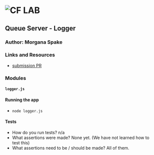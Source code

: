 ![CF](http://i.imgur.com/7v5ASc8.png) LAB  
=================================================    
  
## Queue Server - Logger   
  
### Author: Morgana Spake  
  
### Links and Resources  
* [submission PR](https://github.com/401-advanced-javascript-mspake/queue-server-logger/pull/1)  
  
### Modules  
#### `logger.js`  
  
#### Running the app   
* `node logger.js`  
   
#### Tests  
* How do you run tests? n/a
* What assertions were made?  None yet. (We have not learned how to test this)  
* What assertions need to be / should be made?  All of them.  
  
<!-- #### UML  
![uml]() -->